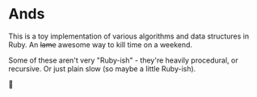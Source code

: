 # Ands

This is a toy implementation of various algorithms and data structures in Ruby.
An ~~lame~~ awesome way to kill time on a weekend.

Some of these aren't very "Ruby-ish" - they're heavily procedural, or
recursive. Or just plain slow (so maybe a little Ruby-ish).

:hankey:
